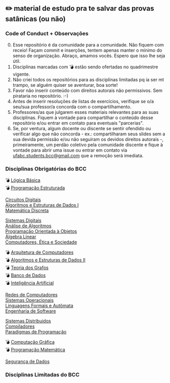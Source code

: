 ## :pencil2: material de estudo pra te salvar das provas satânicas (ou não)

### Code of Conduct + Observações

00. Esse repositório é da comunidade para a comunidade. Não fiquem com receio! Façam commit e inserções, tentem apenas manter o mínimo do senso de organização. Abraço, amamos vocês. Espero que isso lhe seja útil.
01. Disciplinas marcadas com :bomb: estão sendo ofertadas no quadrimestre vigente. 
02. Não criei todos os repositórios para as disciplinas limitadas pq ia ser mt trampo, se alguém quiser se aventurar, boa sorte!
03. Favor não inserir conteúdo com direitos autorais não permissivos. Sem pirataria no repositório. :-)
04. Antes de inserir resoluções de listas de exercícios, verifique se o/a seu/sua professor/a concorda com o compartilhamento.
05. Professores/as que julgarem esses materiais relevantes para as suas disciplinas. Fiquem à vontade para compartilhar o conteúdo desse repositório e/ou entrar em contato para eventuais "parcerias".
06. Se, por ventura, algum docente ou discente se sentir ofendido ou verificar algo que não concorda - ex.: compartilharam seus slides sem a sua devida permissão e/ou não seguiram os devidos direitos autorais -, primeiramente, um perdão coletivo pela comunidade discente e fique à vontade para abrir uma issue ou entrar em contato via ufabc.students.bcc@gmail.com que a remoção será imediata.

### Disciplinas Obrigatórias do BCC

:bomb: [Lógica Básica](https://github.com/ufabc-students-bcc/disciplinas/blob/master/obrigatorias/logica-basica/logica-basica.md) <br/>
:bomb: [Programação Estruturada](https://github.com/ufabc-students-bcc/disciplinas/blob/master/obrigatorias/programacao-estruturada/programacao-estruturada.md) <br/>

[Circuitos Digitais](https://github.com/ufabc-students-bcc/disciplinas/blob/master/obrigatorias/circuitos-digitais/circuitos-digitais.md)  <br/>
[Algoritmos e Estruturas de Dados I](https://github.com/ufabc-students-bcc/disciplinas/blob/master/obrigatorias/algoritmos-estrutura-dados-1/algoritmos-estrutura-dados-1.md) <br/>
[Matemática Discreta](https://github.com/ufabc-students-bcc/disciplinas/blob/master/obrigatorias/matematica-discreta/matematica-discreta.md) <br/>

[Sistemas Digitais](https://github.com/ufabc-students-bcc/disciplinas/blob/master/obrigatorias/sistemas-digitais/sistemas-digitais.md) <br/>
[Análise de Algoritmos](https://github.com/ufabc-students-bcc/disciplinas/blob/master/obrigatorias/analise-de-algoritmos/analise-de-algoritmos.md) <br/>
[Programação Orientada à Objetos](https://github.com/ufabc-students-bcc/disciplinas/blob/master/obrigatorias/programacao-orientada-a-objetos/programacao-orientada-a-objetos.md) <br/>
[Álgebra Linear](https://github.com/ufabc-students-bcc/disciplinas/blob/master/obrigatorias/algebra-linear/algebra-linear.md) <br/>
[Computadores, Ética e Sociedade](https://github.com/ufabc-students-bcc/disciplinas/blob/master/obrigatorias/computadores-etica-sociedade/computadores-etica-sociedade.md) <br/>

:bomb: [Arquitetura de Computadores](https://github.com/ufabc-students-bcc/disciplinas/blob/master/obrigatorias/arquitetura-de-computadores/arquitetura-de-computadores.md) <br/>
:bomb: [Algoritmos e Estruturas de Dados II](https://github.com/ufabc-students-bcc/disciplinas/blob/master/obrigatorias/algoritmos-estrutura-dados-2/algoritmos-estrutura-dados-2.md) <br/>
:bomb: [Teoria dos Grafos](https://github.com/ufabc-students-bcc/disciplinas/blob/master/obrigatorias/teoria-dos-grafos/teoria-dos-grafos.md)  <br/>
:bomb: [Banco de Dados](https://github.com/ufabc-students-bcc/disciplinas/blob/master/obrigatorias/banco-de-dados/banco-de-dados.md) <br/>
:bomb: [Inteligência Artificial](https://github.com/ufabc-students-bcc/disciplinas/blob/master/obrigatorias/inteligencia-artificial/inteligencia-artificial.md) <br/>

[Redes de Computadores](https://github.com/ufabc-students-bcc/disciplinas/blob/master/obrigatorias/redes-de-computadores/redes-de-computadores.md) <br/>
[Sistemas Operacionais](https://github.com/ufabc-students-bcc/disciplinas/blob/master/obrigatorias/sistemas-operacionais/sistemas-operacionais.md) <br/>
[Linguagens Formais e Autômata](https://github.com/ufabc-students-bcc/disciplinas/blob/master/obrigatorias/linguagens-formais-e-automata/linguagens-formais-e-automata.md) <br/>
[Engenharia de Software](https://github.com/ufabc-students-bcc/disciplinas/blob/master/obrigatorias/engenharia-de-software/engenharia-de-software.md) <br/>

[Sistemas Distribuidos](https://github.com/ufabc-students-bcc/disciplinas/blob/master/obrigatorias/sistemas-distribuidos/sistemas-distribuidos.md) <br/>
[Compiladores](https://github.com/ufabc-students-bcc/disciplinas/blob/master/obrigatorias/compiladores/compiladores.md) <br/>
[Paradigmas de Programação](https://github.com/ufabc-students-bcc/disciplinas/blob/master/obrigatorias/paradigmas-de-programacao/paradigmas-de-programacao.md) <br/>

:bomb: [Computação Gráfica](https://github.com/ufabc-students-bcc/disciplinas/blob/master/obrigatorias/computacao-grafica/computacao-grafica.md) <br/>
:bomb: [Programação Matemática](https://github.com/ufabc-students-bcc/disciplinas/blob/master/obrigatorias/programacao-matematica/programacao-matematica.md) <br/>

[Segurança de Dados](https://github.com/ufabc-students-bcc/disciplinas/blob/master/obrigatorias/seguranca-de-dados/seguranca-de-dados.md) <br/>

### Disciplinas Limitadas do BCC


[]()
[]()
[]()

